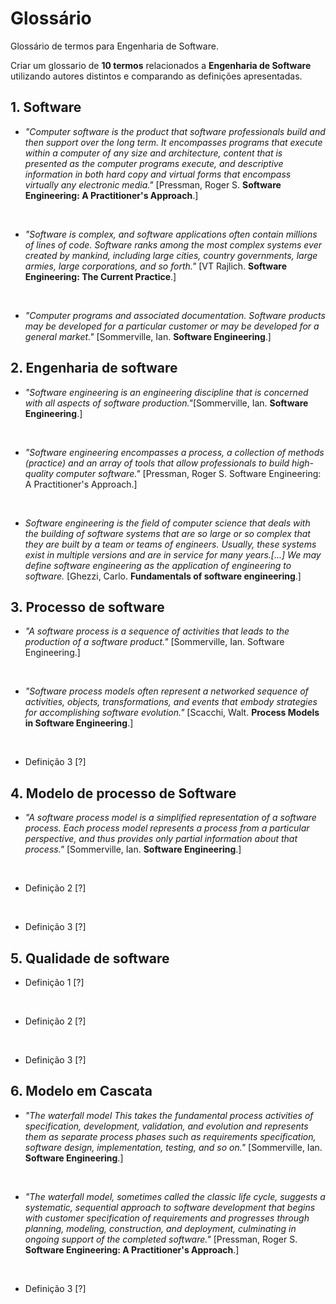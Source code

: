 # Glossário

Glossário de termos para Engenharia de Software.

Criar um glossario de **10 termos** relacionados a **Engenharia de Software** utilizando autores distintos e comparando as definições apresentadas.

## 1. Software
- *"Computer software is the product that software professionals build and then support over the long term. It encompasses programs that execute within a computer of any size and architecture, content that is presented as the computer programs execute, and descriptive information in both hard copy and virtual forms that encompass virtually any electronic media."* [Pressman, Roger S. **Software Engineering: A Practitioner's Approach**.]

&nbsp;
- *"Software is complex, and software applications often contain millions of lines of code. Software ranks among the most complex systems ever created by mankind, including large cities, country governments, large armies, large corporations, and so forth."* [VT Rajlich. **Software Engineering: The Current Practice**.]

&nbsp;
- *"Computer programs and associated documentation. Software products may be developed for a particular customer or may be developed for a general market."* [Sommerville, Ian. **Software Engineering**.]

## 2. Engenharia de software
- *"Software engineering is an engineering discipline that is concerned with all aspects of software production."*[Sommerville, Ian. **Software Engineering**.]

&nbsp;
- *"Software engineering encompasses a process, a collection of methods (practice) and an array of tools that allow professionals to build high-quality computer software."* [Pressman, Roger S. Software Engineering: A Practitioner's Approach.]

&nbsp;
- *Software engineering is the field of computer science that deals with the building of software systems that are so large or so complex that they are built by a team or teams of engineers. Usually, these systems exist in multiple versions and are in service for many years.[...] We may define software engineering as the application of engineering to software.*  [Ghezzi, Carlo. **Fundamentals of software engineering**.]

## 3. Processo de software
- *"A software process is a sequence of activities that leads to the production of a software product."* [Sommerville, Ian. Software Engineering.]

&nbsp;
- *"Software process models often represent a networked sequence of activities, objects, transformations, and events that embody strategies for accomplishing software evolution."* [Scacchi, Walt. **Process Models in Software Engineering**.]

&nbsp;
- Definição 3 [?]
 
## 4. Modelo de processo de Software
- *"A software process model is a simplified representation of a software process. Each process model represents a process from a particular perspective, and thus provides only partial information about that process."* [Sommerville, Ian. **Software Engineering**.]

&nbsp;
- Definição 2 [?]

&nbsp;
- Definição 3 [?]

## 5. Qualidade de software
- Definição 1 [?]

&nbsp;
- Definição 2 [?]

&nbsp;
- Definição 3 [?]

## 6. Modelo em Cascata
- *"The waterfall model This takes the fundamental process activities of specification, development, validation, and evolution and represents them as separate process phases such as requirements specification, software design, implementation, testing, and so on."* [Sommerville, Ian. **Software Engineering**.]

&nbsp;
- *"The waterfall model, sometimes called the classic life cycle, suggests a systematic, sequential approach to software development that begins with customer specification of requirements and progresses through planning, modeling, construction, and deployment, culminating in ongoing support of the completed software."* [Pressman, Roger S. **Software Engineering: A Practitioner's Approach**.]

&nbsp;
- Definição 3 [?]
